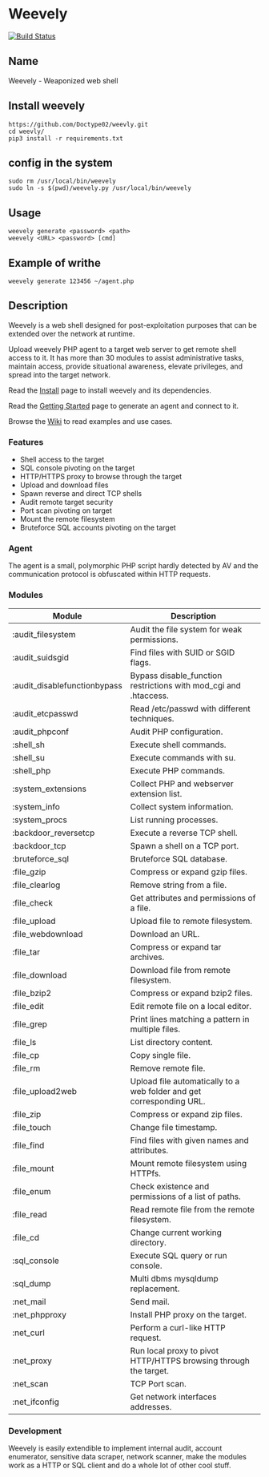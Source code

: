 Weevely
=======

[![Build Status](https://travis-ci.org/epinna/weevely3.svg?branch=master)](https://travis-ci.org/epinna/weevely3)

## Name

Weevely - Weaponized web shell

## Install weevely

```
https://github.com/Doctype02/weevly.git
cd weevly/ 
pip3 install -r requirements.txt
```

## config in the system

```
sudo rm /usr/local/bin/weevely
sudo ln -s $(pwd)/weevely.py /usr/local/bin/weevely

```
## Usage
```
weevely generate <password> <path>
weevely <URL> <password> [cmd]
```
## Example of writhe

```
weevely generate 123456 ~/agent.php
```
  
## Description

Weevely is a web shell designed for post-exploitation purposes that can be extended over the network at runtime.

Upload weevely PHP agent to a target web server to get remote shell access to it. It has more than 30 modules to assist administrative tasks, maintain access, provide situational awareness, elevate privileges, and spread into the target network.

Read the [Install](https://github.com/epinna/weevely3/wiki/Install) page to install weevely and its dependencies.

Read the [Getting Started](https://github.com/epinna/weevely3/wiki/Getting-Started) page to generate an agent and connect to it.

Browse the [Wiki](https://github.com/epinna/weevely3/wiki) to read examples and use cases.

### Features

* Shell access to the target
* SQL console pivoting on the target
* HTTP/HTTPS proxy to browse through the target
* Upload and download files
* Spawn reverse and direct TCP shells
* Audit remote target security
* Port scan pivoting on target
* Mount the remote filesystem
* Bruteforce SQL accounts pivoting on the target

### Agent

The agent is a small, polymorphic PHP script hardly detected by AV and the communication protocol is obfuscated within HTTP requests.

### Modules

| Module                      | Description
| --------------------------- | ------------------------------------------ |
| :audit_filesystem           | Audit the file system for weak permissions.
| :audit_suidsgid             |  Find files with SUID or SGID flags.
| :audit_disablefunctionbypass|  Bypass disable_function restrictions with mod_cgi and .htaccess.
| :audit_etcpasswd            |  Read /etc/passwd with different techniques.
| :audit_phpconf              |  Audit PHP configuration.
| :shell_sh                   |  Execute shell commands.
| :shell_su                   |  Execute commands with su.
| :shell_php                  |  Execute PHP commands.
| :system_extensions          |  Collect PHP and webserver extension list.
| :system_info                |  Collect system information.
| :system_procs               |  List running processes.
| :backdoor_reversetcp        |  Execute a reverse TCP shell.
| :backdoor_tcp               |  Spawn a shell on a TCP port.
| :bruteforce_sql             |  Bruteforce SQL database.
| :file_gzip                  |  Compress or expand gzip files.
| :file_clearlog              |  Remove string from a file.
| :file_check                 |  Get attributes and permissions of a file.
| :file_upload                |  Upload file to remote filesystem.
| :file_webdownload           |  Download an URL.
| :file_tar                   |  Compress or expand tar archives.
| :file_download              |  Download file from remote filesystem.
| :file_bzip2                 |  Compress or expand bzip2 files.
| :file_edit                  |  Edit remote file on a local editor.
| :file_grep                  |  Print lines matching a pattern in multiple files.
| :file_ls                    |  List directory content.
| :file_cp                    |  Copy single file.
| :file_rm                    |  Remove remote file.
| :file_upload2web            |  Upload file automatically to a web folder and get corresponding URL.
| :file_zip                   |  Compress or expand zip files.
| :file_touch                 |  Change file timestamp.
| :file_find                  |  Find files with given names and attributes.
| :file_mount                 |  Mount remote filesystem using HTTPfs.
| :file_enum                  |  Check existence and permissions of a list of paths.
| :file_read                  |  Read remote file from the remote filesystem.
| :file_cd                    |  Change current working directory.
| :sql_console                |  Execute SQL query or run console.
| :sql_dump                   |  Multi dbms mysqldump replacement.
| :net_mail                   |  Send mail.
| :net_phpproxy               |  Install PHP proxy on the target.
| :net_curl                   |  Perform a curl-like HTTP request.
| :net_proxy                  |  Run local proxy to pivot HTTP/HTTPS browsing through the target.
| :net_scan                   |  TCP Port scan.
| :net_ifconfig               |  Get network interfaces addresses.

### Development

Weevely is easily extendible to implement internal audit, account enumerator, sensitive data scraper, network scanner, make the modules work as a HTTP or SQL client and do a whole lot of other cool stuff.
